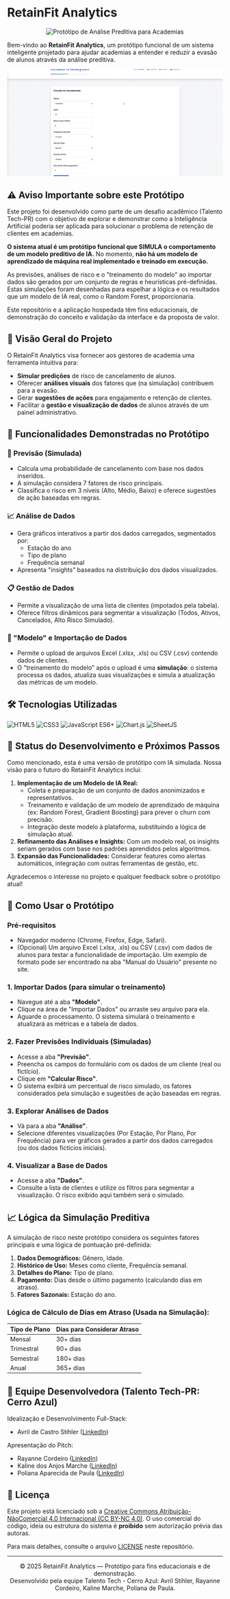 # RetainFit Analytics
<p align="center">
  <img src="https://img.shields.io/badge/Protótipo:_Análise_Preditiva_para_Academias-007BFF?style=for-the-badge&logo=brain&logoColor=white" alt="Protótipo de Análise Preditiva para Academias" />
</p>

Bem-vindo ao **RetainFit Analytics**, um protótipo funcional de um sistema inteligente projetado para ajudar academias a entender e reduzir a evasão de alunos através da análise preditiva.

![RetainFit - Demonstração](./show.gif)

## ⚠️ Aviso Importante sobre este Protótipo

Este projeto foi desenvolvido como parte de um desafio acadêmico (Talento Tech-PR) com o objetivo de explorar e demonstrar como a Inteligência Artificial poderia ser aplicada para solucionar o problema de retenção de clientes em academias.

**O sistema atual é um protótipo funcional que SIMULA o comportamento de um modelo preditivo de IA.** No momento, **não há um modelo de aprendizado de máquina real implementado e treinado em execução.**

As previsões, análises de risco e o "treinamento do modelo" ao importar dados são gerados por um conjunto de regras e heurísticas pré-definidas. Estas simulações foram desenhadas para espelhar a lógica e os resultados que um modelo de IA real, como o Random Forest, proporcionaria.

Este repositório e a aplicação hospedada têm fins educacionais, de demonstração do conceito e validação da interface e da proposta de valor.

## 🎯 Visão Geral do Projeto

O RetainFit Analytics visa fornecer aos gestores de academia uma ferramenta intuitiva para:

-   **Simular predições** de risco de cancelamento de alunos.
-   Oferecer **análises visuais** dos fatores que (na simulação) contribuem para a evasão.
-   Gerar **sugestões de ações** para engajamento e retenção de clientes.
-   Facilitar a **gestão e visualização de dados** de alunos através de um painel administrativo.

## 📌 Funcionalidades Demonstradas no Protótipo

### 🔮 Previsão (Simulada)
-   Calcula uma probabilidade de cancelamento com base nos dados inseridos.
-   A simulação considera 7 fatores de risco principais.
-   Classifica o risco em 3 níveis (Alto, Médio, Baixo) e oferece sugestões de ação baseadas em regras.

### 📈 Análise de Dados
-   Gera gráficos interativos a partir dos dados carregados, segmentados por:
    -   Estação do ano
    -   Tipo de plano
    -   Frequência semanal
-   Apresenta "insights" baseados na distribuição dos dados visualizados.

### 📋 Gestão de Dados
-   Permite a visualização de uma lista de clientes (impotados pela tabela).
-   Oferece filtros dinâmicos para segmentar a visualização (Todos, Ativos, Cancelados, Alto Risco Simulado).

### 🤖 "Modelo" e Importação de Dados
-   Permite o upload de arquivos Excel (.xlsx, .xls) ou CSV (.csv) contendo dados de clientes.
-   O "treinamento do modelo" após o upload é uma **simulação**: o sistema processa os dados, atualiza suas visualizações e simula a atualização das métricas de um modelo.

## 🛠️ Tecnologias Utilizadas
<p align="left">
  <img src="https://img.shields.io/badge/HTML5-E34F26?style=for-the-badge&logo=html5&logoColor=white" alt="HTML5"/>
  <img src="https://img.shields.io/badge/CSS3-1572B6?style=for-the-badge&logo=css3&logoColor=white" alt="CSS3"/>
  <img src="https://img.shields.io/badge/JavaScript-ES6+-F7DF1E?style=for-the-badge&logo=javascript&logoColor=black" alt="JavaScript ES6+"/>
  <img src="https://img.shields.io/badge/Chart.js-FF6384?style=for-the-badge&logo=chartdotjs&logoColor=white" alt="Chart.js"/>
  <img src="https://img.shields.io/badge/SheetJS_(xlsx)-217346?style=for-the-badge&logo=microsoft-excel&logoColor=white" alt="SheetJS"/>
</p>

## 🚀 Status do Desenvolvimento e Próximos Passos

Como mencionado, esta é uma versão de protótipo com IA simulada. Nossa visão para o futuro do RetainFit Analytics inclui:

1.  **Implementação de um Modelo de IA Real:**
    *   Coleta e preparação de um conjunto de dados anonimizados e representativos.
    *   Treinamento e validação de um modelo de aprendizado de máquina (ex: Random Forest, Gradient Boosting) para prever o churn com precisão.
    *   Integração deste modelo à plataforma, substituindo a lógica de simulação atual.
2.  **Refinamento das Análises e Insights:** Com um modelo real, os insights seriam gerados com base nos padrões aprendidos pelos algoritmos.
3.  **Expansão das Funcionalidades:** Considerar features como alertas automáticos, integração com outras ferramentas de gestão, etc.

Agradecemos o interesse no projeto e qualquer feedback sobre o protótipo atual!

## 🧭 Como Usar o Protótipo

### Pré-requisitos
-   Navegador moderno (Chrome, Firefox, Edge, Safari).
-   (Opcional) Um arquivo Excel (.xlsx, .xls) ou CSV (.csv) com dados de alunos para testar a funcionalidade de importação. Um exemplo de formato pode ser encontrado na aba "Manual do Usuário" presente no site.

### 1. Importar Dados (para simular o treinamento)
-   Navegue até a aba **"Modelo"**.
-   Clique na área de "Importar Dados" ou arraste seu arquivo para ela.
-   Aguarde o processamento. O sistema simulará o treinamento e atualizará as métricas e a tabela de dados.

### 2. Fazer Previsões Individuais (Simuladas)
-   Acesse a aba **"Previsão"**.
-   Preencha os campos do formulário com os dados de um cliente (real ou fictício).
-   Clique em **"Calcular Risco"**.
-   O sistema exibirá um percentual de risco simulado, os fatores considerados pela simulação e sugestões de ação baseadas em regras.

### 3. Explorar Análises de Dados
-   Vá para a aba **"Análise"**.
-   Selecione diferentes visualizações (Por Estação, Por Plano, Por Frequência) para ver gráficos gerados a partir dos dados carregados (ou dos dados fictícios iniciais).

### 4. Visualizar a Base de Dados
-   Acesse a aba **"Dados"**.
-   Consulte a lista de clientes e utilize os filtros para segmentar a visualização. O risco exibido aqui também será o simulado.

## 📈 Lógica da Simulação Preditiva

A simulação de risco neste protótipo considera os seguintes fatores principais e uma lógica de pontuação pré-definida:

1.  **Dados Demográficos:** Gênero, Idade.
2.  **Histórico de Uso:** Meses como cliente, Frequência semanal.
3.  **Detalhes do Plano:** Tipo de plano.
4.  **Pagamento:** Dias desde o último pagamento (calculando dias em atraso).
5.  **Fatores Sazonais:** Estação do ano.

### Lógica de Cálculo de Dias em Atraso (Usada na Simulação):

| Tipo de Plano | Dias para Considerar Atraso |
|---------------|-----------------------------|
| Mensal        | 30+ dias                    |
| Trimestral    | 90+ dias                    |
| Semestral     | 180+ dias                   |
| Anual         | 365+ dias                   |

## 🤝 Equipe Desenvolvedora (Talento Tech-PR: Cerro Azul)

Idealização e Desenvolvimento Full-Stack:
*   Avril de Castro Stihler ([LinkedIn](https://www.linkedin.com/in/avrilstihler))

Apresentação do Pitch:
*   Rayanne Cordeiro ([LinkedIn](https://www.linkedin.com/in/rayanne-cordeiro-48b141336?utm_source=share&utm_campaign=share_via&utm_content=profile&utm_medium=android_app))
*   Kaline dos Anjos Marche ([LinkedIn](https://www.linkedin.com/in/kaline-marche-6a7b2435b/?utm_source=share&utm_campaign=share_via&utm_content=profile&utm_medium=android_app))
*   Poliana Aparecida de Paula ([LinkedIn](https://www.linkedin.com/in/poliana-paula-88455a337?utm_source=share&utm_campaign=share_via&utm_content=profile&utm_medium=android_app))

## 📝 Licença

Este projeto está licenciado sob a [Creative Commons Atribuição-NãoComercial 4.0 Internacional (CC BY-NC 4.0)](https://creativecommons.org/licenses/by-nc/4.0/).
O uso comercial do código, ideia ou estrutura do sistema é **proibido** sem autorização prévia das autoras.

Para mais detalhes, consulte o arquivo [LICENSE](LICENSE) neste repositório.

---

<div align="center">

© 2025 RetainFit Analytics — Protótipo para fins educacionais e de demonstração.  
Desenvolvido pela equipe Talento Tech - Cerro Azul: Avril Stihler, Rayanne Cordeiro, Kaline Marche, Poliana de Paula.

</div>
